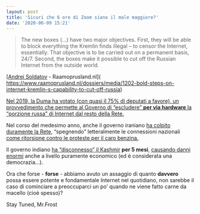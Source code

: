 ```yaml
---
layout: post
title: 'Sicuri che 6 ore di Zoom siano il male maggiore?'
date: '2020-06-09 15:21'
---
```


> The new boxes (...)  have two major objectives. First, they will be able to block everything the Kremlin finds illegal – to censor the Internet, essentially. That objective is to be carried out on a permanent basis, 24/7. Second, the boxes make it possible to cut off the Russian Internet from the outside world. 

[[Andrei Soldatov](https://www.raamoprusland.nl/auteurs/109 ) - Raamoprusland.nl]( https://www.raamoprusland.nl/dossiers/media/1202-bold-steps-on-internet-kremlin-s-capability-to-cut-off-russia)

[Nel 2019, la Duma ha votato (con quasi il 75% di deputati a favore), un provvedimento che permette al Governo di “escludere” **per via hardware** la “porzione russa” di Internet dal resto della Rete.]( https://www.raamoprusland.nl/dossiers/media/1202-bold-steps-on-internet-kremlin-s-capability-to-cut-off-russia )

Nel corso del medesimo anno, anche il governo iraniano [ha colpito duramente la Rete]( https://www.wired.com/story/iran-internet-shutoff/ ), “spegnendo” letteralmente  le connessioni nazionali [come ritorsione contro le proteste per il caro benzina.]( https://netblocks.org/reports/internet-disrupted-in-iran-amid-fuel-protests-in-multiple-cities-pA25L18b)

Il governo indiano [ha “disconnesso” il Kashmir]( https://pca.st/episode/96aa3ce4-9ab4-4632-a67a-cbe63cf40c83 ) **per 5 mesi**, [causando danni enormi]( https://www.buzzfeednews.com/article/pranavdixit/hundreds-of-kashmiris-are-disappearing-from-their-whatsapp ) anche a livello puramente economico (ed è considerata una democrazia...).

Ora che forse - **forse** - abbiamo avuto un assaggio di quanto **davvero** possa essere potente e fondamentale Internet nel quotidiano, non sarebbe il caso di cominciare a preoccuparci un po’ quando ne viene fatto carne da macello (cioè spesso)?

Stay Tuned, Mr.Frost 

